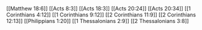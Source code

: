 [[Matthew 18:6]]
[[Acts 8:3]]
[[Acts 18:3]]
[[Acts 20:24]]
[[Acts 20:34]]
[[1 Corinthians 4:12]]
[[1 Corinthians 9:12]]
[[2 Corinthians 11:9]]
[[2 Corinthians 12:13]]
[[Philippians 1:20]]
[[1 Thessalonians 2:9]]
[[2 Thessalonians 3:8]]
